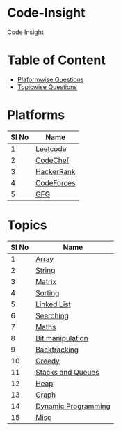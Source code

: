 # Code-Insight
Code Insight

# Table of Content
- [Plaformwise Questions](/README.md/#Platforms)
- [Topicwise Questions](/README.md/#Topics)

# Platforms

| **Sl No**      | **Name** |
| ----------- | ----------- |
| 1      | [Leetcode](/Leetcode/leetcodeQuestions.md)   |
| 2      | [CodeChef ](/CodeChef/codechefQuestions.md)  |
| 3      | [HackerRank](https://github.com/Rikhldr0267/Code-Insight/blob/main/HackerRank/hackerrankQuestions.md)|
| 4      | [CodeForces](/CodeForces/codeforcesQuestions.md) |
| 5      | [GFG ](/GFG/GFGQuestions.md)    | 


# Topics
| **Sl No**      | **Name** |
| ----------- | ----------- |
| 1      | [Array](https://github.com/Rikhldr0267/Code-Insight/blob/main/Topic/Array.md)   |
| 2      | [String](https://github.com/Rikhldr0267/Code-Insight/blob/main/Topic/String.md)   |
| 3      | [Matrix](https://github.com/Rikhldr0267/Code-Insight/blob/main/Topic/Matrix.md) |
| 4      | [Sorting](https://github.com/Rikhldr0267/Code-Insight/blob/main/Topic/Sorting.md)|
| 5      | [Linked List](https://github.com/Rikhldr0267/Code-Insight/blob/main/Topic/Linked%20List.md)        |
| 6      | [Searching](https://github.com/Rikhldr0267/Code-Insight/blob/main/Topic/Searching.md) |
| 7      | [Maths](https://github.com/Rikhldr0267/Code-Insight/blob/main/Topic/Maths.md) |
| 8      | [Bit manipulation](https://github.com/Rikhldr0267/Code-Insight/blob/main/Topic/Bit%20manipulation.md) |
| 9      | [Backtracking](https://github.com/Rikhldr0267/Code-Insight/blob/main/Topic/Backtracking.md) |
| 10      | [Greedy](https://github.com/Rikhldr0267/Code-Insight/blob/main/Topic/Greedy.md) |
| 11      | [Stacks and Queues](https://github.com/Rikhldr0267/Code-Insight/blob/main/Topic/Stacks%20and%20Queues.md) |
| 12      | [Heap](https://github.com/Rikhldr0267/Code-Insight/blob/main/Topic/Heap.md) |
| 13      | [Graph](https://github.com/Rikhldr0267/Code-Insight/blob/main/Topic/Graph.md) |
| 14      | [Dynamic Programming](https://github.com/Rikhldr0267/Code-Insight/blob/main/Topic/Dynamic%20Programming.md) |
| 15      | [Misc](https://github.com/Rikhldr0267/Code-Insight/blob/main/Topic/Misc.md) |



